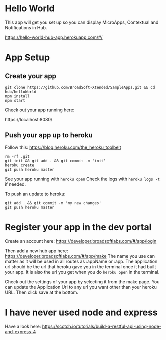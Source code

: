 # Hello World
This app will get you set up so you can display MicroApps, Contextual and Notifications in Hub.

https://hello-world-hub-app.herokuapp.com/#/

# App Setup

## Create your app

```
git clone https://github.com/BroadSoft-Xtended/SampleApps.git && cd hub/helloWorld
npm install
npm start
```

Check out your app running here:

https://localhost:8080/

## Push your app up to heroku

Follow this: https://blog.heroku.com/the_heroku_toolbelt

```
rm -rf .git
git init && git add . && git commit -m 'init'
heroku create
git push heroku master
```

See your app running with `heroku open`
Check the logs with `heroku logs -t` if needed.

To push an update to heroku:

```
git add . && git commit -m 'my new changes'
git push heroku master
```

# Register your app in the dev portal

Create an account here: https://developer.broadsoftlabs.com/#/app/login

Then add a new hub app here: https://developer.broadsoftlabs.com/#/app/make The name you use can matter as it will be used in all routes as :appName or :app. The application url should be the url that heroku gave you in the terminal once it had built your app. It is also the url you get when you do `heroku open` in the terminal.

Check out the settings of your app by selecting it from the make page. You can update the Application Url to any url you want other than your heroku URL. Then click save at the bottom.

# I have never used node and express

Have a look here: https://scotch.io/tutorials/build-a-restful-api-using-node-and-express-4
